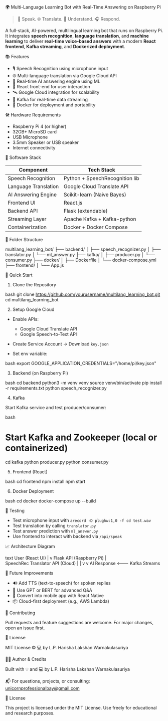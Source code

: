 🌍 Multi-Language Learning Bot with Real-Time Answering on Raspberry Pi

> 🎤 Speak. 🌐 Translate. 🤖 Understand. 🎧 Respond.

A full-stack, AI-powered, multilingual learning bot that runs on Raspberry Pi. It integrates **speech recognition**, **language translation**, and **machine learning** to deliver **real-time voice-based answers** with a modern **React frontend**, **Kafka streaming**, and **Dockerized deployment**.

📚 Features

- 🎙️ Speech Recognition using microphone input
- 🌐 Multi-language translation via Google Cloud API
- 🤖 Real-time AI answering engine using ML
- 📱 React front-end for user interaction
- 🛰️ Google Cloud integration for scalability
- 🔁 Kafka for real-time data streaming
- 🐳 Docker for deployment and portability

🛠️ Hardware Requirements

- Raspberry Pi 4 (or higher)
- 32GB+ MicroSD card
- USB Microphone
- 3.5mm Speaker or USB speaker
- Internet connectivity

🧰 Software Stack

| Component         | Tech Stack                      |
|------------------|----------------------------------|
| Speech Recognition | Python + SpeechRecognition lib |
| Language Translation | Google Cloud Translate API |
| AI Answering Engine | Scikit-learn (Naive Bayes)   |
| Frontend UI        | React.js                      |
| Backend API        | Flask (extendable)            |
| Streaming Layer    | Apache Kafka + Kafka-python   |
| Containerization   | Docker + Docker Compose       |

🧾 Folder Structure

multilang\_learning\_bot/
├── backend/
│   ├── speech\_recognizer.py
│   ├── translator.py
│   └── ml\_answer.py
├── kafka/
│   ├── producer.py
│   └── consumer.py
├── docker/
│   ├── Dockerfile
│   └── docker-compose.yml
├── frontend/
│   └── App.js

🚀 Quick Start

1. Clone the Repository

bash
git clone https://github.com/yourusername/multilang_learning_bot.git
cd multilang_learning_bot

2. Setup Google Cloud

* Enable APIs:

  * Google Cloud Translate API
  * Google Speech-to-Text API
* Create Service Account → Download `key.json`
* Set env variable:

bash
export GOOGLE_APPLICATION_CREDENTIALS="/home/pi/key.json"

3. Backend (on Raspberry Pi)

bash
cd backend
python3 -m venv venv
source venv/bin/activate
pip install -r requirements.txt
python speech_recognizer.py

4. Kafka

Start Kafka service and test producer/consumer:

bash
# Start Kafka and Zookeeper (local or containerized)
cd kafka
python producer.py
python consumer.py

5. Frontend (React)

bash
cd frontend
npm install
npm start

6. Docker Deployment

bash
cd docker
docker-compose up --build

🧪 Testing

* Test microphone input with `arecord -D plughw:1,0 -f cd test.wav`
* Test translation by calling `translator.py`
* Test answer prediction with `ml_answer.py`
* Use frontend to interact with backend via `/api/speak`

📈 Architecture Diagram

text
User (React UI)
   |
   v
Flask API (Raspberry Pi)
   |         \
SpeechRec   Translator API (Cloud)
   |               |
   v               v
AI Response <--- Kafka Streams

🧠 Future Improvements

* 🔊 Add TTS (text-to-speech) for spoken replies
* 🧠 Use GPT or BERT for advanced Q\&A
* 📱 Convert into mobile app with React Native
* 📦 Cloud-first deployment (e.g., AWS Lambda)

 🤝 Contributing

Pull requests and feature suggestions are welcome. For major changes, open an issue first.

📜 License

MIT License © 💻 by L.P. Harisha Lakshan Warnakulasuriya

👨‍💻 Author & Credits

Built with 💡 and 💻 by L.P. Harisha Lakshan Warnakulasuriya

📬 For questions, projects, or consulting: unicornprofessionalbay@gmail.com

📝 License

This project is licensed under the MIT License. Use freely for educational and research purposes.


